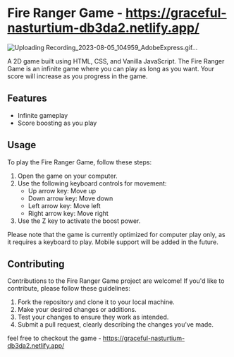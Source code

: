 # Fire Ranger Game - https://graceful-nasturtium-db3da2.netlify.app/

![Uploading Recording_2023-08-05_104959_AdobeExpress.gif…]()

A 2D game built using HTML, CSS, and Vanilla JavaScript. The Fire Ranger Game is an infinite game where you can play as long as you want. Your score will increase as you progress in the game.

## Features

- Infinite gameplay
- Score boosting as you play

## Usage

To play the Fire Ranger Game, follow these steps:

1. Open the game on your computer.
2. Use the following keyboard controls for movement:
   - Up arrow key: Move up
   - Down arrow key: Move down
   - Left arrow key: Move left
   - Right arrow key: Move right
3. Use the Z key to activate the boost power.

Please note that the game is currently optimized for computer play only, as it requires a keyboard to play. Mobile support will be added in the future.

## Contributing

Contributions to the Fire Ranger Game project are welcome! If you'd like to contribute, please follow these guidelines:

1. Fork the repository and clone it to your local machine.
2. Make your desired changes or additions.
3. Test your changes to ensure they work as intended.
4. Submit a pull request, clearly describing the changes you've made.

feel free to checkout the game - https://graceful-nasturtium-db3da2.netlify.app/

